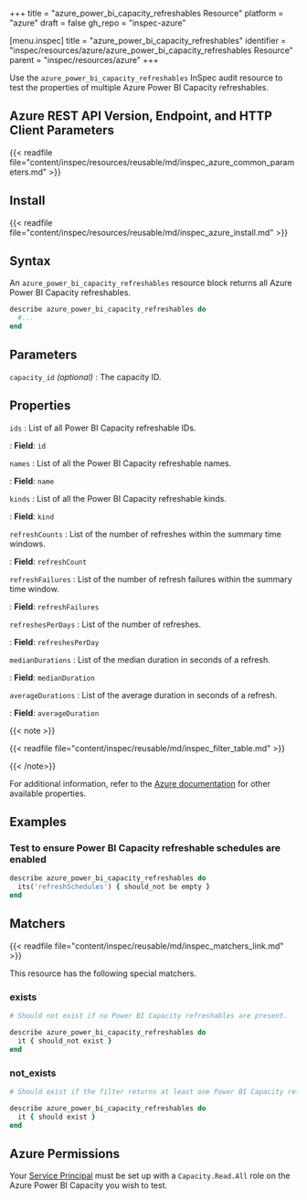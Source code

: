 +++
title = "azure_power_bi_capacity_refreshables Resource"
platform = "azure"
draft = false
gh_repo = "inspec-azure"

[menu.inspec]
title = "azure_power_bi_capacity_refreshables"
identifier = "inspec/resources/azure/azure_power_bi_capacity_refreshables Resource"
parent = "inspec/resources/azure"
+++

Use the `azure_power_bi_capacity_refreshables` InSpec audit resource to test the properties of multiple Azure Power BI Capacity refreshables.

## Azure REST API Version, Endpoint, and HTTP Client Parameters

{{< readfile file="content/inspec/resources/reusable/md/inspec_azure_common_parameters.md" >}}

## Install

{{< readfile file="content/inspec/resources/reusable/md/inspec_azure_install.md" >}}

## Syntax

An `azure_power_bi_capacity_refreshables` resource block returns all Azure Power BI Capacity refreshables.

```ruby
describe azure_power_bi_capacity_refreshables do
  #...
end
```

## Parameters

`capacity_id` _(optional)_
: The capacity ID.

## Properties

`ids`
: List of all Power BI Capacity refreshable IDs.

: **Field**: `id`

`names`
: List of all the Power BI Capacity refreshable names.

: **Field**: `name`

`kinds`
: List of all the Power BI Capacity refreshable kinds.

: **Field**: `kind`

`refreshCounts`
: List of the number of refreshes within the summary time windows.

: **Field**: `refreshCount`

`refreshFailures`
: List of the number of refresh failures within the summary time window.

: **Field**: `refreshFailures`

`refreshesPerDays`
: List of the number of refreshes.

: **Field**: `refreshesPerDay`

`medianDurations`
: List of the median duration in seconds of a refresh.

: **Field**: `medianDuration`

`averageDurations`
: List of the average duration in seconds of a refresh.

: **Field**: `averageDuration`

{{< note >}}

{{< readfile file="content/inspec/reusable/md/inspec_filter_table.md" >}}

{{< /note>}}

For additional information, refer to the [Azure documentation](https://docs.microsoft.com/en-us/rest/api/power-bi/capacities/get-refreshables) for other available properties.

## Examples

### Test to ensure Power BI Capacity refreshable schedules are enabled

```ruby
describe azure_power_bi_capacity_refreshables do
  its('refreshSchedules') { should_not be empty }
end
```

## Matchers

{{< readfile file="content/inspec/reusable/md/inspec_matchers_link.md" >}}

This resource has the following special matchers.

### exists

```ruby
# Should not exist if no Power BI Capacity refreshables are present.

describe azure_power_bi_capacity_refreshables do
  it { should_not exist }
end
```

### not_exists

```ruby
# Should exist if the filter returns at least one Power BI Capacity refreshables

describe azure_power_bi_capacity_refreshables do
  it { should exist }
end
```

## Azure Permissions

Your [Service Principal](https://docs.microsoft.com/en-us/azure/azure-resource-manager/resource-group-create-service-principal-portal) must be set up with a `Capacity.Read.All` role on the Azure Power BI Capacity you wish to test.
